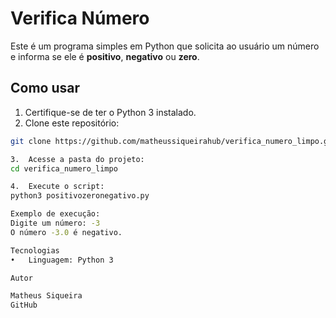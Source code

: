 # Verifica Número

Este é um programa simples em Python que solicita ao usuário um número e informa se ele é **positivo**, **negativo** ou **zero**.

## Como usar

1. Certifique-se de ter o Python 3 instalado.
2. Clone este repositório:
```bash
git clone https://github.com/matheussiqueirahub/verifica_numero_limpo.git|

3.	Acesse a pasta do projeto:
cd verifica_numero_limpo

4.	Execute o script:
python3 positivozeronegativo.py

Exemplo de execução:
Digite um número: -3
O número -3.0 é negativo.

Tecnologias
•	Linguagem: Python 3

Autor

Matheus Siqueira
GitHub
